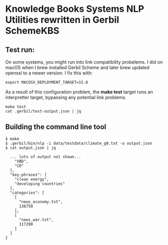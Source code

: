 # Knowledge Books Systems NLP Utilities rewritten in Gerbil SchemeKBS

## Test run:

On some systems, you might run into link compatibility probelems. I did on macOS when I brew installed Gerbil Scheme and later brew updated openssl to a newer version. I fix this with:

```
export MACOSX_DEPLOYMENT_TARGET=15.0
```


As a result of this configuration problem, the **make test** target runs an interpretter target, bypassing any potential link problems.

```
make test
cat .gerbil/test-output.json | jq
```

## Building the command line tool

```
$ make
$ .gerbil/bin/nlp -i data/testdata/climate_g8.txt -o output.json
$ cat output.json | jq

  ... lots of output not shown...
    "VBD",
    "CD"
  ],
  "key-phrases": [
    "clean energy",
    "developing countries"
  ],
  "categories": [
    [
      "news_economy.txt",
      136750
    ],
    [
      "news_war.txt",
      117290
    ]
  ]
}
```